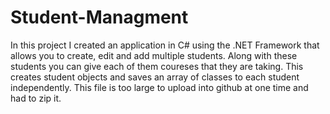 # Student-Managment
In this project I created an application in C# using the .NET Framework that allows you to create, edit and add multiple students. Along with these students you can give each of them coureses that they are taking. This creates student objects and saves an array of classes to each student independently. 
This file is too large to upload into github at one time and had to zip it.
